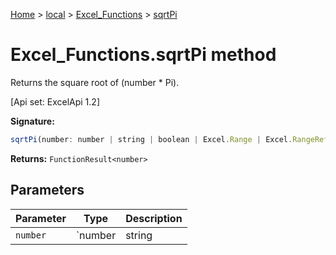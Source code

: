 [Home](./index) &gt; [local](local.md) &gt; [Excel\_Functions](local.excel_functions.md) &gt; [sqrtPi](local.excel_functions.sqrtpi.md)

# Excel\_Functions.sqrtPi method

Returns the square root of (number \* Pi). 

 \[Api set: ExcelApi 1.2\]

**Signature:**
```javascript
sqrtPi(number: number | string | boolean | Excel.Range | Excel.RangeReference | Excel.FunctionResult<any>): FunctionResult<number>;
```
**Returns:** `FunctionResult<number>`

## Parameters

|  Parameter | Type | Description |
|  --- | --- | --- |
|  `number` | `number | string | boolean | Excel.Range | Excel.RangeReference | Excel.FunctionResult<any>` |  |

